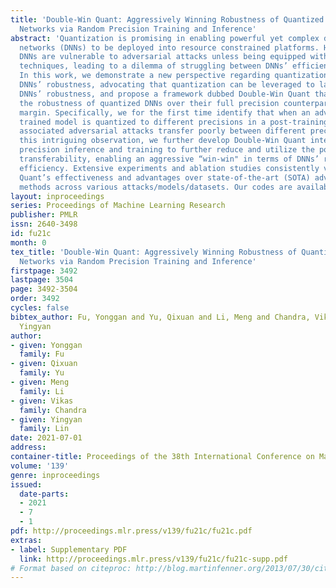 ```yaml
---
title: 'Double-Win Quant: Aggressively Winning Robustness of Quantized Deep Neural
  Networks via Random Precision Training and Inference'
abstract: 'Quantization is promising in enabling powerful yet complex deep neural
  networks (DNNs) to be deployed into resource constrained platforms. However, quantized
  DNNs are vulnerable to adversarial attacks unless being equipped with sophisticated
  techniques, leading to a dilemma of struggling between DNNs’ efficiency and robustness.
  In this work, we demonstrate a new perspective regarding quantization’s role in
  DNNs’ robustness, advocating that quantization can be leveraged to largely boost
  DNNs’ robustness, and propose a framework dubbed Double-Win Quant that can boost
  the robustness of quantized DNNs over their full precision counterparts by a large
  margin. Specifically, we for the first time identify that when an adversarially
  trained model is quantized to different precisions in a post-training manner, the
  associated adversarial attacks transfer poorly between different precisions. Leveraging
  this intriguing observation, we further develop Double-Win Quant integrating random
  precision inference and training to further reduce and utilize the poor adversarial
  transferability, enabling an aggressive “win-win" in terms of DNNs’ robustness and
  efficiency. Extensive experiments and ablation studies consistently validate Double-Win
  Quant’s effectiveness and advantages over state-of-the-art (SOTA) adversarial training
  methods across various attacks/models/datasets. Our codes are available at: https://github.com/RICE-EIC/Double-Win-Quant.'
layout: inproceedings
series: Proceedings of Machine Learning Research
publisher: PMLR
issn: 2640-3498
id: fu21c
month: 0
tex_title: 'Double-Win Quant: Aggressively Winning Robustness of Quantized Deep Neural
  Networks via Random Precision Training and Inference'
firstpage: 3492
lastpage: 3504
page: 3492-3504
order: 3492
cycles: false
bibtex_author: Fu, Yonggan and Yu, Qixuan and Li, Meng and Chandra, Vikas and Lin,
  Yingyan
author:
- given: Yonggan
  family: Fu
- given: Qixuan
  family: Yu
- given: Meng
  family: Li
- given: Vikas
  family: Chandra
- given: Yingyan
  family: Lin
date: 2021-07-01
address:
container-title: Proceedings of the 38th International Conference on Machine Learning
volume: '139'
genre: inproceedings
issued:
  date-parts:
  - 2021
  - 7
  - 1
pdf: http://proceedings.mlr.press/v139/fu21c/fu21c.pdf
extras:
- label: Supplementary PDF
  link: http://proceedings.mlr.press/v139/fu21c/fu21c-supp.pdf
# Format based on citeproc: http://blog.martinfenner.org/2013/07/30/citeproc-yaml-for-bibliographies/
---
```

